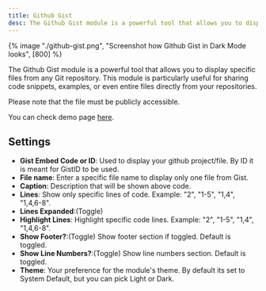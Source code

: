 ```yaml
---
title: Github Gist
desc: The Github Gist module is a powerful tool that allows you to display specific files from any Git repository. This module is particularly useful for sharing code snippets, examples, or even entire files directly from your repositories.
---
```


{% image "./github-gist.png", "Screenshot how Github Gist in Dark Mode looks", [800] %}

The Github Gist module is a powerful tool that allows you to display specific files from any Git repository. This module is particularly useful for sharing code snippets, examples, or even entire files directly from your repositories.

Please note that the file must be publicly accessible.

You can check demo page [here](https://143910617.hs-sites-eu1.com/module-github).

## Settings

- **Gist Embed Code or ID**: Used to display your github project/file. By ID it is meant for GistID to be used.
- **File name**: Enter a specific file name to display only one file from Gist.
- **Caption**: Description that will be shown above code.
- **Lines**: Show only specific lines of code. Example: "2", "1-5", "1,4", "1,4,6-8".
- **Lines Expanded**:(Toggle)
- **Highlight Lines**: Highlight specific code lines. Example: "2", "1-5", "1,4", "1,4,6-8".
- **Show Footer?**:(Toggle) Show footer section if toggled. Default is toggled.
- **Show Line Numbers?**:(Toggle) Show line numbers section. Default is toggled.
- **Theme**: Your preference for the module's theme. By default its set to System Default, but you can pick Light or Dark.
